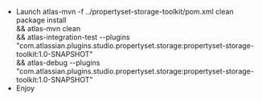 * Launch
    atlas-mvn -f ../propertyset-storage-toolkit/pom.xml clean package install \
      && atlas-mvn clean                                                      \
      && atlas-integration-test --plugins \
      "com.atlassian.plugins.studio.propertyset.storage:propertyset-storage-toolkit:1.0-SNAPSHOT" \
      && atlas-debug --plugins \
      "com.atlassian.plugins.studio.propertyset.storage:propertyset-storage-toolkit:1.0-SNAPSHOT"
* Enjoy
